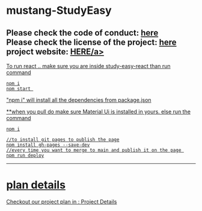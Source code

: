# mustang-StudyEasy

Please check the code of conduct: <a href="https://github.com/ualbany-software-engineering/mustang-StudyEasy/blob/main/CODE_OF_CONDUCT.md">here</a> <br/>
Please check the license of the project: <a href="https://github.com/ualbany-software-engineering/mustang-StudyEasy/blob/main/LICENSE.md">here</a>
project website: <a href="https://ualbany-software-engineering.github.io/mustang-StudyEasy/">HERE/a>
---
To run react .. make sure you are inside study-easy-react
than run command
```
npm i
npm start 
```
"npm i" will install all the dependencies from package.json

**when you pull do make sure Material Ui is installed in yours. else run the command 
```
npm i

//to install git pages to publish the page
npm install gh-pages --save-dev
//every time you want to merge to main and publish it on the page 
npm run deploy
```
---
# plan details
Checkout our project plan in : <a href = "https://github.com/orgs/ualbany-software-engineering/projects/1"> Project Details </a>

